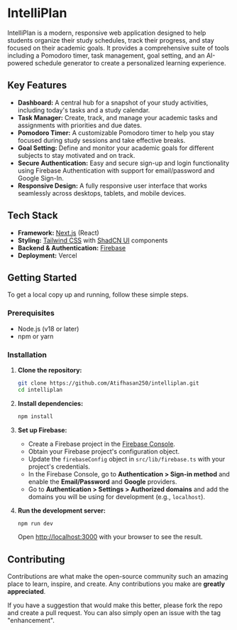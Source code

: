 # IntelliPlan

IntelliPlan is a modern, responsive web application designed to help students organize their study schedules, track their progress, and stay focused on their academic goals. It provides a comprehensive suite of tools including a Pomodoro timer, task management, goal setting, and an AI-powered schedule generator to create a personalized learning experience.


## Key Features

- **Dashboard:** A central hub for a snapshot of your study activities, including today's tasks and a study calendar.
- **Task Manager:** Create, track, and manage your academic tasks and assignments with priorities and due dates.
- **Pomodoro Timer:** A customizable Pomodoro timer to help you stay focused during study sessions and take effective breaks.
- **Goal Setting:** Define and monitor your academic goals for different subjects to stay motivated and on track.
- **Secure Authentication:** Easy and secure sign-up and login functionality using Firebase Authentication with support for email/password and Google Sign-In.
- **Responsive Design:** A fully responsive user interface that works seamlessly across desktops, tablets, and mobile devices.

## Tech Stack

- **Framework:** [Next.js](https://nextjs.org/) (React)
- **Styling:** [Tailwind CSS](https://tailwindcss.com/) with [ShadCN UI](https://ui.shadcn.com/) components
- **Backend & Authentication:** [Firebase](https://firebase.google.com/)
- **Deployment:** Vercel

## Getting Started

To get a local copy up and running, follow these simple steps.

### Prerequisites

- Node.js (v18 or later)
- npm or yarn

### Installation

1.  **Clone the repository:**
    ```sh
    git clone https://github.com/Atifhasan250/intelliplan.git
    cd intelliplan
    ```

2.  **Install dependencies:**
    ```sh
    npm install
    ```

3.  **Set up Firebase:**
    - Create a Firebase project in the [Firebase Console](https://console.firebase.google.com/).
    - Obtain your Firebase project's configuration object.
    - Update the `firebaseConfig` object in `src/lib/firebase.ts` with your project's credentials.
    - In the Firebase Console, go to **Authentication > Sign-in method** and enable the **Email/Password** and **Google** providers.
    - Go to **Authentication > Settings > Authorized domains** and add the domains you will be using for development (e.g., `localhost`).

4.  **Run the development server:**
    ```sh
    npm run dev
    ```

    Open [http://localhost:3000](http://localhost:3000) with your browser to see the result.

## Contributing

Contributions are what make the open-source community such an amazing place to learn, inspire, and create. Any contributions you make are **greatly appreciated**.

If you have a suggestion that would make this better, please fork the repo and create a pull request. You can also simply open an issue with the tag "enhancement".
